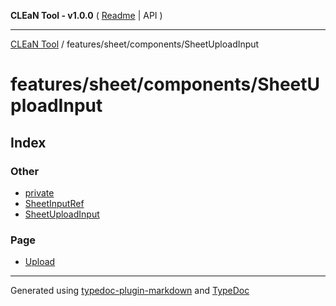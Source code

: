 **CLEaN Tool - v1.0.0** ( [Readme](../../../../README.md) \| API )

***

[CLEaN Tool](../../../../modules.md) / features/sheet/components/SheetUploadInput

# features/sheet/components/SheetUploadInput

## Index

### Other

- [private](private/README.md)
- [SheetInputRef](interfaces/SheetInputRef.md)
- [SheetUploadInput](functions/SheetUploadInput.md)

### Page

- [Upload](functions/Upload.md)

***

Generated using [typedoc-plugin-markdown](https://www.npmjs.com/package/typedoc-plugin-markdown) and [TypeDoc](https://typedoc.org/)

